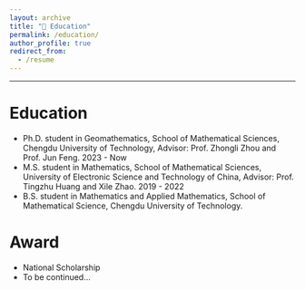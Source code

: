 ```yaml
---
layout: archive
title: "📇 Education"
permalink: /education/
author_profile: true
redirect_from:
  - /resume
---
```


---

Education
======
* Ph.D. student in Geomathematics, School of Mathematical Sciences, Chengdu University of Technology, Advisor: Prof. Zhongli Zhou and Prof. Jun Feng. 2023 - Now
* M.S. student in Mathematics, School of Mathematical Sciences, University of Electronic Science and Technology of China, Advisor: Prof. Tingzhu Huang and Xile Zhao. 2019 - 2022
* B.S. student in Mathematics and Applied Mathematics, School of Mathematical Science, Chengdu University of Technology.

Award
======
* National Scholarship
* To be continued...
